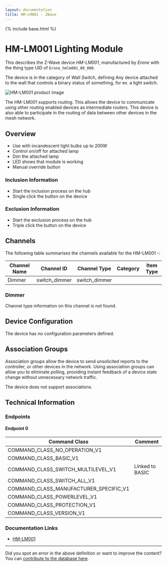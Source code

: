 ```yaml
---
layout: documentation
title: HM-LM001 - ZWave
---
```


{% include base.html %}

# HM-LM001 Lighting Module
This describes the Z-Wave device *HM-LM001*, manufactured by *Erone* with the thing type UID of ```Erone_hmlm001_00_000```.

The device is in the category of *Wall Switch*, defining Any device attached to the wall that controls a binary status of something, for ex. a light switch.

![HM-LM001 product image](https://opensmarthouse.org/assets/zwave/attachments/1027/21XWyj6WqdL.jpg)


The HM-LM001 supports routing. This allows the device to communicate using other routing enabled devices as intermediate routers.  This device is also able to participate in the routing of data between other devices in the mesh network.

## Overview

  * Use with incandescent light bulbs up to 200W
  * Control on/off for attached lamp
  * Dim the attached lamp
  * LED shows that module is working
  * Manual override button

### Inclusion Information

  * Start the inclusion process on the hub
  * Single click the button on the device

### Exclusion Information

  * Start the exclusion process on the hub
  * Triple click the button on the device

## Channels

The following table summarises the channels available for the HM-LM001 -:

| Channel Name | Channel ID | Channel Type | Category | Item Type |
|--------------|------------|--------------|----------|-----------|
| Dimmer | switch_dimmer | switch_dimmer |  |  | 

### Dimmer
Channel type information on this channel is not found.



## Device Configuration

The device has no configuration parameters defined.

## Association Groups

Association groups allow the device to send unsolicited reports to the controller, or other devices in the network. Using association groups can allow you to eliminate polling, providing instant feedback of a device state change without unnecessary network traffic.

The device does not support associations.
## Technical Information

### Endpoints

#### Endpoint 0

| Command Class | Comment |
|---------------|---------|
| COMMAND_CLASS_NO_OPERATION_V1| |
| COMMAND_CLASS_BASIC_V1| |
| COMMAND_CLASS_SWITCH_MULTILEVEL_V1| Linked to BASIC|
| COMMAND_CLASS_SWITCH_ALL_V1| |
| COMMAND_CLASS_MANUFACTURER_SPECIFIC_V1| |
| COMMAND_CLASS_POWERLEVEL_V1| |
| COMMAND_CLASS_PROTECTION_V1| |
| COMMAND_CLASS_VERSION_V1| |

### Documentation Links

* [HM-LM001](https://www.opensmarthouse.org/zwavedatabase/1027/ge-light-dimmer-45602-installationguide1.pdf)

---

Did you spot an error in the above definition or want to improve the content?
You can [contribute to the database here](https://www.opensmarthouse.org/zwavedatabase/1027).
